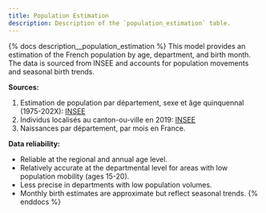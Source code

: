 ```yaml
---
title: Population Estimation
description: Description of the `population_estimation` table.
---
```


{% docs description__population_estimation %}
This model provides an estimation of the French population by age, department, and birth month.
The data is sourced from INSEE and accounts for population movements and seasonal birth trends.

**Sources:**
1. Estimation de population par département, sexe et âge quinquennal (1975-202X): [INSEE](https://www.insee.fr/fr/statistiques/1893198)
2. Individus localisés au canton-ou-ville en 2019: [INSEE](https://www.insee.fr/fr/statistiques/6544333?sommaire=6456104&q=Individus+localis%C3%A9s+au+canton-ou-ville)
3. Naissances par département, par mois en France.

**Data reliability:**
- Reliable at the regional and annual age level.
- Relatively accurate at the departmental level for areas with low population mobility (ages 15-20).
- Less precise in departments with low population volumes.
- Monthly birth estimates are approximate but reflect seasonal trends.
{% enddocs %}
